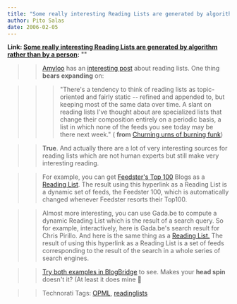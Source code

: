 ```yaml
---
title: "Some really interesting Reading Lists are generated by algorithm rather than by a person"
author: Pito Salas
date: 2006-02-05
---
```


**Link: [Some really interesting Reading Lists are generated by algorithm rather than by a person](None):** ""


>>

>> [Amyloo](<http://blogs.opml.org/amyloo/>) has an [interesting
post](<http://blogs.opml.org/amyloo/2006/02/04#churningUrnsOfBurningFunk>)
about reading lists. One thing **bears expanding** on:

>>

>>> "There's a tendency to think of reading lists as topic-oriented and fairly
static -- refined and appended to, but keeping most of the same data over
time. A slant on reading lists I've thought about are specialized lists that
change their composition entirely on a periodic basis, a list in which none of
the feeds you see today may be there next week." ( **from** [Churning urns of
burning
funk](<http://blogs.opml.org/amyloo/2006/02/04#churningUrnsOfBurningFunk>))

>>

>> **True**. And actually there are a lot of very interesting sources for
reading lists which are not human experts but still make very interesting
reading.

>>

>> For example, you can get [Feedster's Top
100](<http://top500.feedster.com/>) Blogs as a [Reading
List](<http://top500.feedster.com/top500.php?type=opml>). The result using
this hyperlink as a Reading List is a dynamic set of feeds, the Feedster 100,
which is automatically changed whenever Feedster resorts their Top100.

>>

>> Almost more interesting, you can use Gada.be to compute a dynamic Reading
List which is the result of a search query. So for example, interactively,
here is Gada.be's search result for Chris Pirillo. And here is the same thing
as a [Reading List.](<http://gada.be/d/chrispirillo/opml>) The result of using
this hyperlink as a Reading List is a set of feeds corresponding to the result
of the search in a whole series of search engines.

>>

>> [Try both examples in
BlogBridge](<http://www.blogbridge.com/archives/2006/02/how_do_i_subscr.php>)
to see. Makes your **head spin** doesn't it? (At least it does mine 🙂

>>

>> Technorati Tags: [OPML](<http://www.technorati.com/tag/OPML>),
[readinglists](<http://www.technorati.com/tag/readinglists>)


